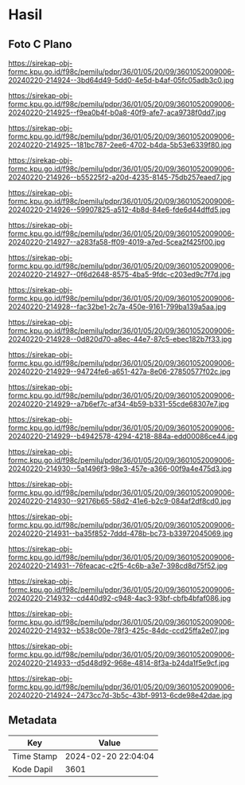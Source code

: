 # Hasil

## Foto C Plano

https://sirekap-obj-formc.kpu.go.id/f98c/pemilu/pdpr/36/01/05/20/09/3601052009006-20240220-214924--3bd64d49-5dd0-4e5d-b4af-05fc05adb3c0.jpg

https://sirekap-obj-formc.kpu.go.id/f98c/pemilu/pdpr/36/01/05/20/09/3601052009006-20240220-214925--f9ea0b4f-b0a8-40f9-afe7-aca9738f0dd7.jpg

https://sirekap-obj-formc.kpu.go.id/f98c/pemilu/pdpr/36/01/05/20/09/3601052009006-20240220-214925--181bc787-2ee6-4702-b4da-5b53e6339f80.jpg

https://sirekap-obj-formc.kpu.go.id/f98c/pemilu/pdpr/36/01/05/20/09/3601052009006-20240220-214926--b55225f2-a20d-4235-8145-75db257eaed7.jpg

https://sirekap-obj-formc.kpu.go.id/f98c/pemilu/pdpr/36/01/05/20/09/3601052009006-20240220-214926--59907825-a512-4b8d-84e6-fde6d44dffd5.jpg

https://sirekap-obj-formc.kpu.go.id/f98c/pemilu/pdpr/36/01/05/20/09/3601052009006-20240220-214927--a283fa58-ff09-4019-a7ed-5cea2f425f00.jpg

https://sirekap-obj-formc.kpu.go.id/f98c/pemilu/pdpr/36/01/05/20/09/3601052009006-20240220-214927--0f6d2648-8575-4ba5-9fdc-c203ed9c7f7d.jpg

https://sirekap-obj-formc.kpu.go.id/f98c/pemilu/pdpr/36/01/05/20/09/3601052009006-20240220-214928--fac32be1-2c7a-450e-9161-799ba139a5aa.jpg

https://sirekap-obj-formc.kpu.go.id/f98c/pemilu/pdpr/36/01/05/20/09/3601052009006-20240220-214928--0d820d70-a8ec-44e7-87c5-ebec182b7f33.jpg

https://sirekap-obj-formc.kpu.go.id/f98c/pemilu/pdpr/36/01/05/20/09/3601052009006-20240220-214929--94724fe6-a651-427a-8e06-27850577f02c.jpg

https://sirekap-obj-formc.kpu.go.id/f98c/pemilu/pdpr/36/01/05/20/09/3601052009006-20240220-214929--a7b6ef7c-af34-4b59-b331-55cde68307e7.jpg

https://sirekap-obj-formc.kpu.go.id/f98c/pemilu/pdpr/36/01/05/20/09/3601052009006-20240220-214929--b4942578-4294-4218-884a-edd00086ce44.jpg

https://sirekap-obj-formc.kpu.go.id/f98c/pemilu/pdpr/36/01/05/20/09/3601052009006-20240220-214930--5a1496f3-98e3-457e-a366-00f9a4e475d3.jpg

https://sirekap-obj-formc.kpu.go.id/f98c/pemilu/pdpr/36/01/05/20/09/3601052009006-20240220-214930--92176b65-58d2-41e6-b2c9-084af2df8cd0.jpg

https://sirekap-obj-formc.kpu.go.id/f98c/pemilu/pdpr/36/01/05/20/09/3601052009006-20240220-214931--ba35f852-7ddd-478b-bc73-b33972045069.jpg

https://sirekap-obj-formc.kpu.go.id/f98c/pemilu/pdpr/36/01/05/20/09/3601052009006-20240220-214931--76feacac-c2f5-4c6b-a3e7-398cd8d75f52.jpg

https://sirekap-obj-formc.kpu.go.id/f98c/pemilu/pdpr/36/01/05/20/09/3601052009006-20240220-214932--cd440d92-c948-4ac3-93bf-cbfb4bfaf086.jpg

https://sirekap-obj-formc.kpu.go.id/f98c/pemilu/pdpr/36/01/05/20/09/3601052009006-20240220-214932--b538c00e-78f3-425c-84dc-ccd25ffa2e07.jpg

https://sirekap-obj-formc.kpu.go.id/f98c/pemilu/pdpr/36/01/05/20/09/3601052009006-20240220-214933--d5d48d92-968e-4814-8f3a-b24da1f5e9cf.jpg

https://sirekap-obj-formc.kpu.go.id/f98c/pemilu/pdpr/36/01/05/20/09/3601052009006-20240220-214924--2473cc7d-3b5c-43bf-9913-6cde98e42dae.jpg


## Metadata

| Key        | Value               |
| ---------- | ------------------- |
| Time Stamp | 2024-02-20 22:04:04 |
| Kode Dapil | 3601                |



